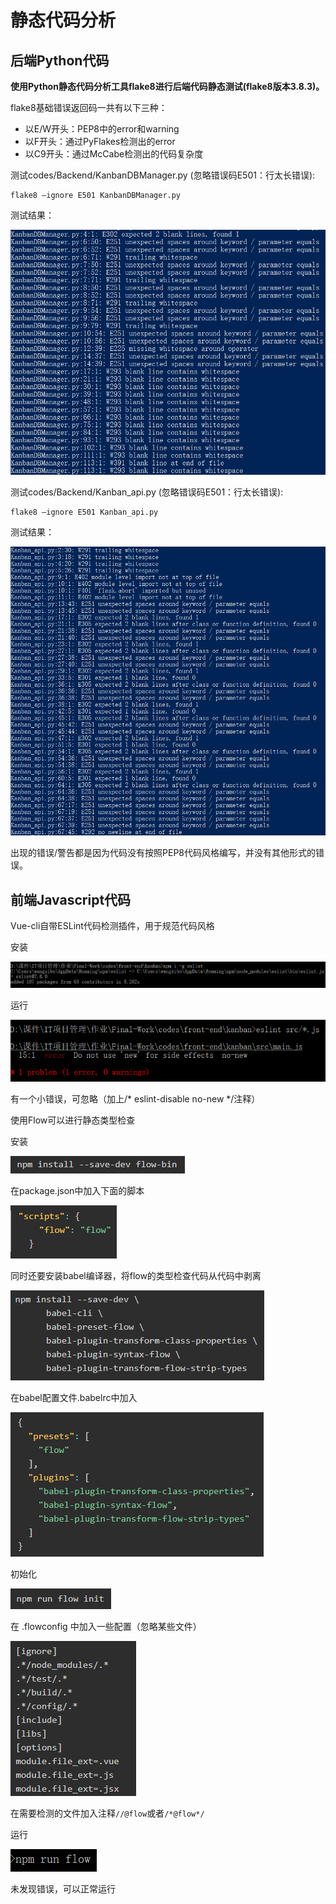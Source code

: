# 静态代码分析

## 后端Python代码

**使用Python静态代码分析工具flake8进行后端代码静态测试(flake8版本3.8.3)。**

flake8基础错误返回码一共有以下三种：

- 以E/W开头：PEP8中的error和warning
- 以F开头：通过PyFlakes检测出的error
- 以C9开头：通过McCabe检测出的代码复杂度

测试codes/Backend/KanbanDBManager.py (忽略错误码E501：行太长错误):

```
flake8 –ignore E501 KanbanDBManager.py
```

测试结果：

![](./code_static_analysis_image/test_KanbanDBM.png)

测试codes/Backend/Kanban_api.py (忽略错误码E501：行太长错误):

```
flake8 –ignore E501 Kanban_api.py
```

测试结果：

![](./code_static_analysis_image/test_Kanban_api.png)

出现的错误/警告都是因为代码没有按照PEP8代码风格编写，并没有其他形式的错误。

## 前端Javascript代码

Vue-cli自带ESLint代码检测插件，用于规范代码风格

安装

![image-20200805010725579](images/image-20200805010725579.png)

运行

![image-20200805010817053](images/image-20200805010817053.png)

有一个小错误，可忽略（加上/* eslint-disable no-new */注释）



使用Flow可以进行静态类型检查

安装

![image-20200805011053764](images/image-20200805011053764.png)

在package.json中加入下面的脚本

![image-20200805011133900](images/image-20200805011133900.png)

同时还要安装babel编译器，将flow的类型检查代码从代码中剥离

![image-20200805011159237](images/image-20200805011159237.png)

在babel配置文件.babelrc中加入

![image-20200805011217834](images/image-20200805011217834.png)

初始化

![image-20200805011240733](images/image-20200805011240733.png)

在 .flowconfig 中加入一些配置（忽略某些文件）

![image-20200805011312172](images/image-20200805011312172.png)

在需要检测的文件加入注释`//@flow`或者`/*@flow*/`

运行

![image-20200805011455040](images/image-20200805011455040.png)

未发现错误，可以正常运行